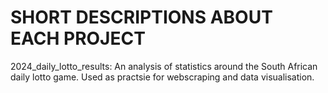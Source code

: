 # SHORT DESCRIPTIONS ABOUT EACH PROJECT

2024_daily_lotto_results: An analysis of statistics around the South African daily lotto game. Used as practsie for webscraping and data visualisation.

